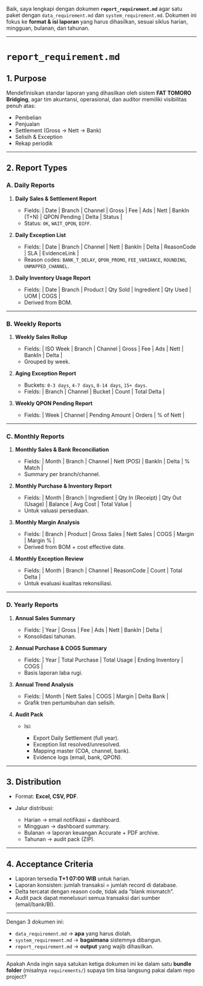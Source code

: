 Baik, saya lengkapi dengan dokumen **`report_requirement.md`** agar satu paket dengan `data_requirement.md` dan `system_requirement.md`. Dokumen ini fokus ke **format & isi laporan** yang harus dihasilkan, sesuai siklus harian, mingguan, bulanan, dan tahunan.

---

# `report_requirement.md`

## 1. Purpose

Mendefinisikan standar laporan yang dihasilkan oleh sistem **FAT TOMORO Bridging**, agar tim akuntansi, operasional, dan auditor memiliki visibilitas penuh atas:

* Pembelian
* Penjualan
* Settlement (Gross → Nett → Bank)
* Selisih & Exception
* Rekap periodik

---

## 2. Report Types

### A. Daily Reports

1. **Daily Sales & Settlement Report**

   * Fields:
     \| Date | Branch | Channel | Gross | Fee | Ads | Nett | BankIn (T+N) | QPON Pending | Delta | Status |
   * Status: `OK`, `WAIT_QPON`, `DIFF`.

2. **Daily Exception List**

   * Fields:
     \| Date | Branch | Channel | Nett | BankIn | Delta | ReasonCode | SLA | EvidenceLink |
   * Reason codes: `BANK_T_DELAY`, `QPON_PROMO`, `FEE_VARIANCE`, `ROUNDING`, `UNMAPPED_CHANNEL`.

3. **Daily Inventory Usage Report**

   * Fields:
     \| Date | Branch | Product | Qty Sold | Ingredient | Qty Used | UOM | COGS |
   * Derived from BOM.

---

### B. Weekly Reports

1. **Weekly Sales Rollup**

   * Fields:
     \| ISO Week | Branch | Channel | Gross | Fee | Ads | Nett | BankIn | Delta |
   * Grouped by week.

2. **Aging Exception Report**

   * Buckets: `0-3 days`, `4-7 days`, `8-14 days`, `15+ days`.
   * Fields:
     \| Branch | Channel | Bucket | Count | Total Delta |

3. **Weekly QPON Pending Report**

   * Fields:
     \| Week | Channel | Pending Amount | Orders | % of Nett |

---

### C. Monthly Reports

1. **Monthly Sales & Bank Reconciliation**

   * Fields:
     \| Month | Branch | Channel | Nett (POS) | BankIn | Delta | % Match |
   * Summary per branch/channel.

2. **Monthly Purchase & Inventory Report**

   * Fields:
     \| Month | Branch | Ingredient | Qty In (Receipt) | Qty Out (Usage) | Balance | Avg Cost | Total Value |
   * Untuk valuasi persediaan.

3. **Monthly Margin Analysis**

   * Fields:
     \| Branch | Product | Gross Sales | Nett Sales | COGS | Margin | Margin % |
   * Derived from BOM + cost effective date.

4. **Monthly Exception Review**

   * Fields:
     \| Month | Branch | Channel | ReasonCode | Count | Total Delta |
   * Untuk evaluasi kualitas rekonsiliasi.

---

### D. Yearly Reports

1. **Annual Sales Summary**

   * Fields:
     \| Year | Gross | Fee | Ads | Nett | BankIn | Delta |
   * Konsolidasi tahunan.

2. **Annual Purchase & COGS Summary**

   * Fields:
     \| Year | Total Purchase | Total Usage | Ending Inventory | COGS |
   * Basis laporan laba rugi.

3. **Annual Trend Analysis**

   * Fields:
     \| Month | Nett Sales | COGS | Margin | Delta Bank |
   * Grafik tren pertumbuhan dan selisih.

4. **Audit Pack**

   * Isi:

     * Export Daily Settlement (full year).
     * Exception list resolved/unresolved.
     * Mapping master (COA, channel, bank).
     * Evidence logs (email, bank, QPON).

---

## 3. Distribution

* Format: **Excel, CSV, PDF**.
* Jalur distribusi:

  * Harian → email notifikasi + dashboard.
  * Mingguan → dashboard summary.
  * Bulanan → laporan keuangan Accurate + PDF archive.
  * Tahunan → audit pack (ZIP).

---

## 4. Acceptance Criteria

* Laporan tersedia **T+1 07:00 WIB** untuk harian.
* Laporan konsisten: jumlah transaksi = jumlah record di database.
* Delta tercatat dengan reason code, tidak ada “blank mismatch”.
* Audit pack dapat menelusuri semua transaksi dari sumber (email/bank/BI).

---

Dengan 3 dokumen ini:

* `data_requirement.md` → **apa** yang harus diolah.
* `system_requirement.md` → **bagaimana** sistemnya dibangun.
* `report_requirement.md` → **output** yang wajib dihasilkan.

---

Apakah Anda ingin saya satukan ketiga dokumen ini ke dalam satu **bundle folder** (misalnya `requirements/`) supaya tim bisa langsung pakai dalam repo project?
